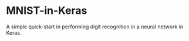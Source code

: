 # MNIST-in-Keras
A simple quick-start in performing digit recognition in a neural network in Keras.
